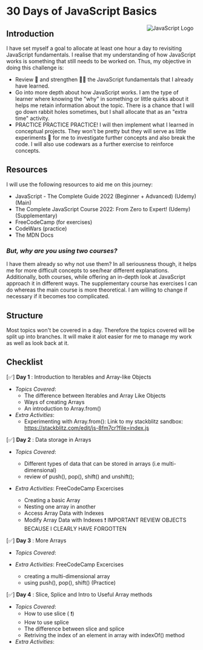 # 30 Days of JavaScript Basics

<img src="https://swiperjs.com/images/libs/js.svg"
     alt="JavaScript Logo"
     style="float: right; margin-right: 10px;" />

## Introduction

I have set myself a goal to allocate at least one hour a day to revisiting JavaScript fundamentals. I realise that my understanding of how JavaScript works is something that still needs to be worked on. Thus, my objective in doing this challenge is:

-  Review 📓 and strengthen 🏋️‍♂️ the JavaScript fundamentals that I already have learned.
-  Go into more depth about how JavaScript works. I am the type of learner where knowing the "why" in something or little quirks about it helps me retain information about the topic. There is a chance that I will go down rabbit holes sometimes, but I shall allocate that as an "extra time" activity.
-  PRACTICE PRACTICE PRACTICE! I will then implement what I learned in conceptual projects. They won't be pretty but they will serve as little experiments 🧪 for me to investigate further concepts and also break the code. I will also use codewars as a further exercise to reinforce concepts.

## Resources

I will use the following resources to aid me on this journey:

-  JavaScript - The Complete Guide 2022 (Beginner + Advanced) (Udemy) (Main)
-  The Complete JavaScript Course 2022: From Zero to Expert! (Udemy) (Supplementary)
-  FreeCodeCamp (for exercises)
-  CodeWars (practice)
-  The MDN Docs

### _But, why are you using two courses?_

I have them already so why not use them? In all seriousness though, it helps me for more difficult concepts to see/hear different explanations. Additionally, both courses, while offering an in-depth look at JavaScript approach it in different ways. The supplementary course has exercises I can do whereas the main course is more theoretical. I am willing to change if necessary if it becomes too complicated.

## Structure

Most topics won't be covered in a day. Therefore the topics covered will be split up into branches. It will make it alot easier for me to manage my work as well as look back at it.

## Checklist

[✅] **Day 1** : Introduction to Iterables and Array-like Objects

-  _Topics Covered_:
   -  The difference between Iterables and Array Like Objects
   -  Ways of creating Arrays
   -  An introduction to Array.from()
-  _Extra Activities_:
   -  Experimenting with Array.from(): Link to my stackblitz sandbox: https://stackblitz.com/edit/js-8fm7cr?file=index.js

[✅] **Day 2** : Data storage in Arrays

-  _Topics Covered_:

   -  Different types of data that can be stored in arrays (i.e multi-dimensional)
   -  review of push(), pop(), shift() and unshift();

-  _Extra Activities_:
   FreeCodeCamp Excercises
   -  Creating a basic Array
   -  Nesting one array in another
   -  Access Array Data with Indexes
   -  Modify Array Data with Indexes
      ❗ IMPORTANT REVIEW OBJECTS BECAUSE I CLEARLY HAVE FORGOTTEN

[✅] **Day 3** : More Arrays

-  _Topics Covered_:

-  _Extra Activities_:
   FreeCodeCamp Excercises
   -  creating a multi-dimensional array
   -  using push(), pop(), shift() (Practice)

[✅] **Day 4** : Slice, Splice and Intro to Useful Array methods

-  _Topics Covered_:
   -  How to use slice ( ❗)
   -  How to use splice
   -  The difference between slice and splice
   -  Retriving the index of an element in array with indexOf() method
-  _Extra Activities_:
